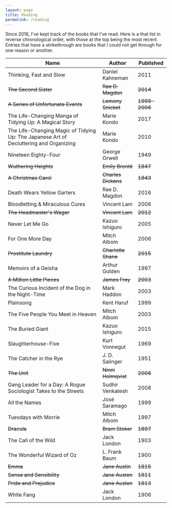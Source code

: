 ```yaml
---
layout: page
title: Reading
permalink: /reading
---
```


Since 2016, I've kept track of the books that I've read. Here is a that list in reverse chronological order, with those at the top being the most recent. Entries that have a strikethrough are books that I could not get through for one reason or another.

| Name                                                                                   | Author              | Published     |
|----------------------------------------------------------------------------------------|---------------------|---------------|
| Thinking, Fast and Slow                                                                | Daniel Kahneman     | 2011          |
| ~~The Second Sister~~                                                                  | ~~Rae D. Magdon~~   | ~~2014~~      |
| ~~A Series of Unfortunate Events~~                                                     | ~~Lemony Snicket~~  | ~~1999-2006~~ |
| The Life-Changing Manga of Tidying Up: A Magical Story                                 | Marie Kondo         | 2017          |
| The Life-Changing Magic of Tidying Up: The Japanese Art of Decluttering and Organizing | Marie Kondo         | 2010          |
| Nineteen Eighty-Four                                                                   | George Orwell       | 1949          |
| ~~Wuthering Heights~~                                                                  | ~~Emily Brontë~~    | ~~1847~~      |
| ~~A Christmas Carol~~                                                                  | ~~Charles Dickens~~ | ~~1843~~      |
| Death Wears Yellow Garters                                                             | Rae D. Magdon       | 2016          |
| Bloodletting & Miraculous Cures                                                        | Vincent Lam         | 2006          |
| ~~The Headmaster's Wager~~                                                             | ~~Vincent Lam~~     | ~~2012~~      |
| Never Let Me Go                                                                        | Kazuo Ishiguro      | 2005          |
| For One More Day                                                                       | Mitch Albom         | 2006          |
| ~~Prostitute Laundry~~                                                                 | ~~Charlotte Shane~~ | ~~2015~~      |
| Memoirs of a Geisha                                                                    | Arthur Golden       | 1997          |
| ~~A Million Little Pieces~~                                                            | ~~James Frey~~      | ~~2003~~      |
| The Curious Incident of the Dog in the Night-Time                                      | Mark Haddon         | 2003          |
| Plainsong                                                                              | Kent Haruf          | 1999          |
| The Five People You Meet in Heaven                                                     | Mitch Albom         | 2003          |
| The Buried Giant                                                                       | Kazuo Ishiguro      | 2015          |
| Slaughterhouse-Five                                                                    | Kurt Vonnegut       | 1969          |
| The Catcher in the Rye                                                                 | J. D. Salinger      | 1951          |
| ~~The Unit~~                                                                           | ~~Ninni Holmqvist~~ | ~~2006~~      |
| Gang Leader for a Day: A Rogue Sociologist Takes to the Streets                        | Sudhir Venkatesh    | 2008          |
| All the Names                                                                          | José Saramago       | 1999          |
| Tuesdays with Morrie                                                                   | Mitch Albom         | 1997          |
| ~~Dracula~~                                                                            | ~~Bram Stoker~~     | ~~1897~~      |
| The Call of the Wild                                                                   | Jack London         | 1903          |
| The Wonderful Wizard of Oz                                                             | L. Frank Baum       | 1900          |
| ~~Emma~~                                                                               | ~~Jane Austin~~     | ~~1815~~      |
| ~~Sense and Sensibility~~                                                              | ~~Jane Austen~~     | ~~1811~~      |
| ~~Pride and Prejudice~~                                                                | ~~Jane Austen~~     | ~~1813~~      |
| White Fang                                                                             | Jack London         | 1906          |
